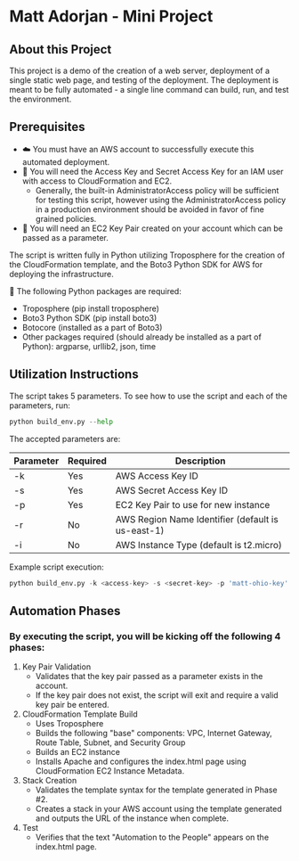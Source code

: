 # Matt Adorjan - Mini Project

## About this Project
This project is a demo of the creation of a web server, deployment of a single static web page, and testing of the deployment.
The deployment is meant to be fully automated - a single line command can build, run, and test the environment.

## Prerequisites
* :cloud: You must have an AWS account to successfully execute this automated deployment.
* :closed_lock_with_key: You will need the Access Key and Secret Access Key for an IAM user with access to CloudFormation and EC2.
    * Generally, the built-in AdministratorAccess policy will be sufficient for testing this script, however
    using the AdministratorAccess policy in a production environment should be avoided in favor of fine grained policies.
* :key: You will need an EC2 Key Pair created on your account which can be passed as a parameter.

The script is written fully in Python utilizing Troposphere for the creation of the CloudFormation template,
and the Boto3 Python SDK for AWS for deploying the infrastructure.

:snake: The following Python packages are required:
 * Troposphere (pip install troposphere)
 * Boto3 Python SDK (pip install boto3)
 * Botocore (installed as a part of Boto3)
 * Other packages required (should already be installed as a part of Python):
        argparse, urllib2, json, time

## Utilization Instructions
The script takes 5 parameters. To see how to use the script and each of the parameters, run:
```python
python build_env.py --help
```

The accepted parameters are:

Parameter | Required | Description
--------- | -------- | -----------
-k        | Yes      | AWS Access Key ID
-s        | Yes      | AWS Secret Access Key ID
-p        | Yes      | EC2 Key Pair to use for new instance
-r        | No       | AWS Region Name Identifier (default is us-east-1)
-i        | No       | AWS Instance Type (default is t2.micro)

Example script execution:
```python
python build_env.py -k <access-key> -s <secret-key> -p 'matt-ohio-key' -r 'us-east-2' -i 't2.micro'
```

## Automation Phases
### By executing the script, you will be kicking off the following 4 phases:
1. Key Pair Validation
    * Validates that the key pair passed as a parameter exists in the account.
    * If the key pair does not exist, the script will exit and require a valid key pair be entered.
2. CloudFormation Template Build
    * Uses Troposphere
    * Builds the following "base" components: VPC, Internet Gateway, Route Table, Subnet, and Security Group
    * Builds an EC2 instance
    * Installs Apache and configures the index.html page using CloudFormation EC2 Instance Metadata.
3. Stack Creation
    * Validates the template syntax for the template generated in Phase #2.
    * Creates a stack in your AWS account using the template generated and outputs the URL of the instance when complete.
4. Test
    * Verifies that the text "Automation to the People" appears on the index.html page.

